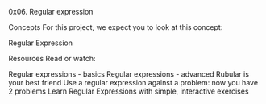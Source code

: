 0x06. Regular expression

Concepts
For this project, we expect you to look at this concept:

Regular Expression

Resources
Read or watch:

Regular expressions - basics
Regular expressions - advanced
Rubular is your best friend
Use a regular expression against a problem: now you have 2 problems
Learn Regular Expressions with simple, interactive exercises
